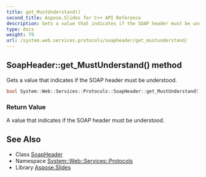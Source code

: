 ```yaml
---
title: get_MustUnderstand()
second_title: Aspose.Slides for C++ API Reference
description: Gets a value that indicates if the SOAP header must be understood.
type: docs
weight: 79
url: /system.web.services.protocols/soapheader/get_mustunderstand/
---
```

## SoapHeader::get_MustUnderstand() method


Gets a value that indicates if the SOAP header must be understood.

```cpp
bool System::Web::Services::Protocols::SoapHeader::get_MustUnderstand()
```


### Return Value

A value that indicates if the SOAP header must be understood.

## See Also

* Class [SoapHeader](../)
* Namespace [System::Web::Services::Protocols](../../)
* Library [Aspose.Slides](../../../)